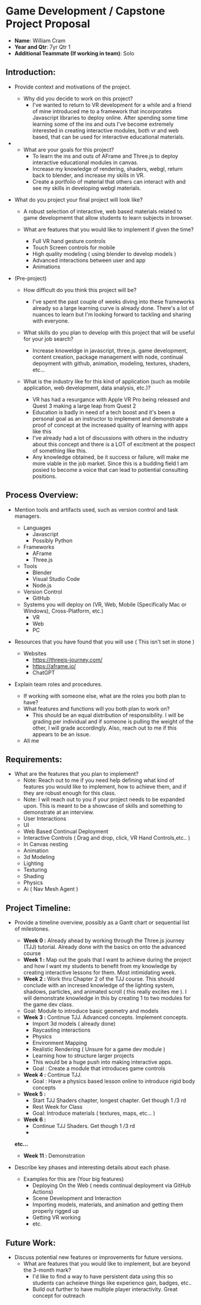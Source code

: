 # Game Development / Capstone Project Proposal

- **Name**: William Cram
- **Year and Qtr**: 7yr Qtr 1
- **Additional Teammate (If working in team)**: Solo

## Introduction:
- Provide context and motivations of the project.
    - Why did you decide to work on this project?
      - I've wanted to return to VR development for a while and a friend of mine introduced me to a framework that incorporates Javascript libraries to deploy online. After spending some time learning some of the ins and outs I've become extremely interested in creating interactive modules, both vr and web based, that can be used for interactive educational materials.
- 
    - What are your goals for this project?
      - To learn the ins and outs of AFrame and Three.js to deploy interactive educational modules in canvas.
      - Increase my knowledge of rendering, shaders, webgl, return back to blender, and increase my skills in VR.
      - Create a portfolio of material that others can interact with and see my skills in developing webgl materials.
- What do you project your final project will look like?
    - A robust selection of interactive, web based materials related to game developmemt that allow students to learn subjects in browser.

    - What are features that you would like to implement if given the time?
      - Full VR hand gesture controls
      - Touch Screen controls for mobile
      - High quality modeling ( using blender to develop models )
      - Advanced interactions between user and app
      - Animations

- (Pre-project)
    - How difficult do you think this project will be?
      - I've spent the past couple of weeks diving into these frameworks already so a large learning curve is already done. There's a lot of nuances to learn but I'm looking forward to tackling and sharing with everyone.
 
    - What skills do you plan to develop with this project that will be useful for your job search?
        - Increase knoweldge in javascript, three.js. game development, content creation, package management with node, continual depoyment with github, animation, modeling, textures, shaders, etc...

    - What is the industry like for this kind of application (such as mobile application, web development, data analysis, etc.)?
      - VR has had a resurgance with Apple VR Pro being released and Quest 3 making a large leap from Quest 2
      - Education is badly in need of a tech boost and it's been a personal goal as an instructor to implement and demonstrate a proof of concept at the increased quality of learning with apps like this
      - I've already had a lot of discussions with others in the industry about this concept and there is a LOT of excitment at the pospect of something like this.
      - Any knowledge obtained, be it success or failure, will make me more viable in the job market. Since this is a budding field I am posied to become a voice that can lead to potiential consulting positions.

## Process Overview:
- Mention tools and artifacts used, such as version control and task managers.
    - Languages
      - Javascript
      - Possibly Python
    - Frameworks
      - AFrame
      - Three.js
    - Tools
      - Blender
      - Visual Studio Code 
      - Node.js
    - Version Control
      - GitHub
    - Systems you will deploy on (VR, Web, Mobile (Specifically Mac or Windows), Cross-Platform, etc.)
      - VR
      - Web
      - PC
- Resources that you have found that you will use ( This isn't set in stone )
	- Websites
    	- https://threejs-journey.com/
    	- https://aframe.io/
    	- ChatGPT

- Explain team roles and procedures.
    - If working with someone else, what are the roles you both plan to have?
    - What features and functions will you both plan to work on?
        - This should be an equal distribution of responsibility. I will be grading per individual and if someone is pulling the weight of the other, I will grade accordingly. Also, reach out to me if this appears to be an issue.
    - All me

## Requirements:
- What are the features that you plan to implement?
    - Note: Reach out to me if you need help defining what kind of features you would like to implement, how to achieve them, and if they are robust enough for this class.
    - Note: I will reach out to you if your project needs to be expanded upon. This is meant to be a showcase of skills and something to demonstrate at an interview.
  - User Interactions
  - UI
  - Web Based Continual Deployment
  - Interactive Controls ( Drag and drop, click, VR Hand Controls,etc.. )
  - In Canvas nesting 
  - Animation
  - 3d Modeling
  - Lighting
  - Texturing
  - Shading
  - Physics
  - Ai ( Nav Mesh Agent )

## Project Timeline:
- Provide a timeline overview, possibly as a Gantt chart or sequential list of milestones.
    - **Week 0 :** Already ahead by working through the Three.js journey (TJJ) tutorial. Already done with the basics on onto the advanced course
    - **Week 1 :** Map out the goals that I want to achieve during the project and how I want my students to benefit from my knowledge by creating interactive lessons for them. Most intimidating week.
    - **Week 2 :** Work thru Chapter 2 of the TJJ course. This should conclude with an incresed knowledge of the lighting system, shadows, particles, and animated scroll ( this really excites me ). I will demonstrate knowledge in this by creating 1 to two modules for the game dev class.
    - Goal: Module to introduce basic geometry and models
    - **Week 3 :** Continue TJJ. Advanced concepts. Implement concepts.
      - Import 3d models ( already done)
      - Raycasting interactions
      - Physics
      - Environment Mapping
      - Realistic Rendering ( Unsure for a game dev module )
      - Learning how to structure larger projects
      - This would be a huge push into making interactive apps. 
      - Goal : Create a module that introduces game controls
    - **Week 4 :**  Continue TJJ.
      - Goal : Have a physics based lesson online to introduce rigid body concepts
    - **Week 5 :**
      - Start TJJ Shaders chapter, longest chapter. Get though 1 /3 rd
      - Rest Week for Class
      - Goal: Introduce materials ( textures, maps, etc... )
    - **Week 6 :**
      - Continue TJJ Shaders. Get though 1 /3 rd
      - 
    **etc...**
    

    - **Week 11 :** Demonstration
- Describe key phases and interesting details about each phase.
    - Examples for this are (Your big features)
        - Deploying On the Web ( needs continual deployment via GitHub Actions)
        - Scene Development and Interaction
        - Importing models, materials, and animation and getting them properly rigged up
        - Getting VR working
        - etc.

## Future Work:
- Discuss potential new features or improvements for future versions.
    - What are features that you would like to implement, but are beyond the 3-month mark?
      - I'd like to find a way to have persistent data using this so students can acheieve things like experience gain, badges, etc..
      - Build out further to have multiple player interactivity. Great concept for outreach

